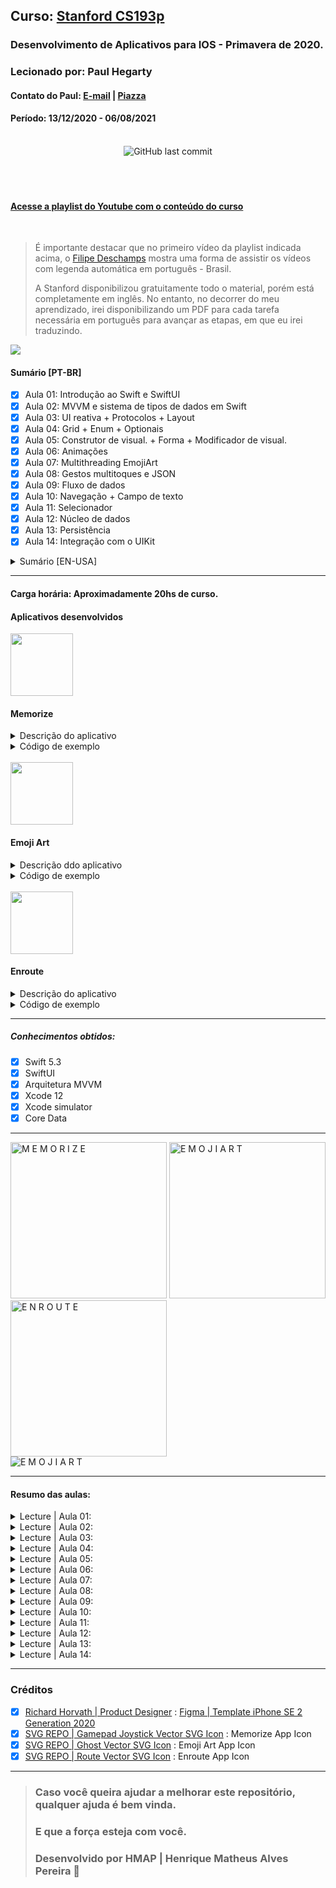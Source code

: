 ## Curso: [Stanford CS193p](https://cs193p.sites.stanford.edu)
### Desenvolvimento de Aplicativos para IOS - Primavera de 2020.
### Lecionado por: Paul Hegarty 
#### Contato do Paul: [E-mail](phegarty@stanford.edu) | [Piazza](https://piazza.com/professors/show/paul_hegarty)
#### Período: 13/12/2020  - 06/08/2021

<br>


<div align="center">
<img alt="GitHub last commit" src="https://img.shields.io/github/last-commit/henriquemap/Stanford-CS193p-first-project">
</div>

<br>

<div align="center">
<img alt="" src="https://img.shields.io/github/issues/HenriqueMAP/Stanford-CS193p-first-project">
<img alt="" src="https://img.shields.io/github/forks/HenriqueMAP/Stanford-CS193p-first-project">
<img alt="" src="https://img.shields.io/github/stars/HenriqueMAP/Stanford-CS193p-first-project">
<img alt="" src="https://img.shields.io/github/license/HenriqueMAP/Stanford-CS193p-first-project">
</div>

<br>

#### [Acesse a playlist do Youtube com o conteúdo do curso](https://www.youtube.com/playlist?list=PLMdYygf53DP46rneFgJ7Ab6fJPcMvr8gC)

<br>

> É importante destacar que no primeiro vídeo da playlist indicada acima, o [Filipe Deschamps](https://github.com/filipedeschamps) mostra uma forma de assistir os vídeos com legenda automática em português - Brasil. 
>
> A Stanford disponibilizou gratuitamente todo o material, porém está completamente em inglês. No entanto, no decorrer do meu aprendizado, irei disponibilizando um PDF para cada tarefa necessária em português para avançar as etapas, em que eu irei traduzindo.

<img width="auto" src="https://github.com/HenriqueMAP/Stanford-CS193p-first-project/blob/main/HMAP-CS193p-2020-Cover.png?raw=true"> 


#### Sumário [PT-BR]

- [x] Aula 01: Introdução ao Swift e SwiftUI
- [x] Aula 02: MVVM e sistema de tipos de dados em Swift
- [x] Aula 03: UI reativa + Protocolos + Layout
- [x] Aula 04: Grid + Enum + Optionais
- [x] Aula 05: Construtor de visual. + Forma + Modificador de visual.
- [x] Aula 06: Animações
- [x] Aula 07: Multithreading EmojiArt
- [x] Aula 08: Gestos multitoques e JSON
- [x] Aula 09: Fluxo de dados
- [x] Aula 10: Navegação + Campo de texto
- [x] Aula 11: Selecionador
- [x] Aula 12: Núcleo de dados
- [x] Aula 13: Persistência
- [x] Aula 14: Integração com o UIKit

<details>
  <summary>Sumário [EN-USA]</summary>
  
- [x] Lecture 01: Course Logistics and Introduction to SwiftUI
- [x] Lecture 02: MVVM and the Swift Type System
- [x] Lecture 03: Reactive UI + Protocols + Layout
- [x] Lecture 04: Grid + enum + Optionals
- [x] Lecture 05: ViewBuilder + Shape + ViewModifier
- [x] Lecture 06: Animation
- [x] Lecture 07: Multithreading EmojiArt
- [x] Lecture 08: Gestures JSON
- [x] Lecture 09: Data Flow
- [x] Lecture 10: Navigation + TextField
- [x] Lecture 11: Picker
- [x] Lecture 12: Core Data
- [x] Lecture 13: Persistence
- [x] Lecture 14: UIKit Integration
  
</details>

<hr>

#### Carga horária: Aproximadamente 20hs de curso.


#### Aplicativos desenvolvidos

<img width=100 src="https://github.com/HenriqueMAP/Stanford-CS193p-first-project/blob/main/iconsApp/JoyStickAppIconRounded.png?raw=true"> 


<h4><b>Memorize</b></h4>

<details>
  <summary>Descrição do aplicativo</summary>
  
> O aplicativo desenvolvido é um jogo da memória, utilizando emojis como sendo o conteúdo das cartas a serem combinadas. Após terminar de encontrar todas as combinações, o usuário deve pressionar o botão de **New Game** para o app realizar uma nova combinação. 
> 
> Neste app, também foram implementadas: animações, como por exemplo, de cartas sendo viradas ao serem tocadas; inicialização de um temporizador para combinação de duas cartas iguais; adequcão aos modos claro e escuro, que são nativos do sistema; E suporte a rotação de tela.
  
  <hr>
</details>

<details>
    <summary>Código de exemplo</summary>

> MemoryGame.swift

```swift

import Foundation

struct MemoryGame<CardContent> where CardContent: Equatable {
    private(set) var cards: Array<Card>
    private var indexOfTheOneAndOnlyFaceUpCard: Int? {
        get { cards.indices.filter { cards[$0].isFaceUp }.only}
        set {
            for index in cards.indices {
                    cards[index].isFaceUp = index == newValue
                }
            }
        }
    
    mutating func choose(card: Card) {
        print("card chosen: \(card)")
        if let chosenIndex = cards.firstIndex(matching: card), !cards[chosenIndex].isFaceUp, !cards[chosenIndex].isMatched {
            if let potentialMatchIndex = indexOfTheOneAndOnlyFaceUpCard {
                if cards[chosenIndex].content == cards[potentialMatchIndex].content {
                    cards[chosenIndex].isMatched = true
                    cards[potentialMatchIndex].isMatched = true
                }
                self.cards[chosenIndex].isFaceUp = true
            } else {
                indexOfTheOneAndOnlyFaceUpCard = chosenIndex
            }
        }
    }
    
    init(numberOfPairsOfCards: Int, cardContentFactory: (Int) -> CardContent) {
        cards = Array<Card>()
        for pairIndex in 0..<numberOfPairsOfCards {
            let content = cardContentFactory(pairIndex)
            cards.append(Card(content: content, id: pairIndex*2))
            cards.append(Card(content: content, id: pairIndex*2+1))
        }
        cards.shuffle()
    }

    struct Card: Identifiable {
        var isFaceUp: Bool = false {
            didSet {
                if isFaceUp {
                    startUsingBonusTime()
                } else {
                    stopUsingBonusTime()
                }
            }
        }
        var isMatched: Bool = false {
            didSet {
                stopUsingBonusTime()
            }
        }
        var content: CardContent
        var id: Int
    
        var bonusTimeLimit: TimeInterval = 6


        private var faceUpTime: TimeInterval {
            if let lastFaceUpDate = self.lastFaceUpDate {
                return pastFaceUpTime + Date().timeIntervalSince(lastFaceUpDate)
            } else {
                return pastFaceUpTime
            }
        }

        var lastFaceUpDate: Date?

        var pastFaceUpTime: TimeInterval = 0

        var bonusTimeRemaining: TimeInterval {
            max(0, bonusTimeLimit - faceUpTime)
        }

        var bonusRemaining: Double {
            (bonusTimeLimit > 0 && bonusTimeRemaining > 0) ? bonusTimeRemaining/bonusTimeLimit : 0
        }

        var hasEarnedBonus: Bool {
            isMatched && bonusTimeRemaining > 0
        }

        var isConsumingBonusTime: Bool {
            isFaceUp && !isMatched && bonusTimeRemaining > 0
        }

        private mutating func startUsingBonusTime() {
            if isConsumingBonusTime, lastFaceUpDate == nil {
                lastFaceUpDate = Date()
            }
        }

        private mutating func stopUsingBonusTime() {
            pastFaceUpTime = faceUpTime
            self.lastFaceUpDate = nil
        }
    }
}


```


</details>

<br>

<img width=100 src="https://github.com/HenriqueMAP/Stanford-CS193p-first-project/blob/main/iconsApp/GhostAppIconRounded.png?raw=true"> 


<h4><b>Emoji Art</b></h4>

<details>
  <summary>Descrição ddo aplicativo</summary>
  
> O aplicativo desenvolvido é destinado a criar imagens personalizadas com emojis. As imagens são obtidas a partir do link de endereço da imagem na internet. O usuário pode criar novas paletas de emojis ou editar as paletas já existentes. 
> 
> Neste app, também foram implementadas: edição do nome de cada seção de criação, exclusão de seção de criação, suporte ao iOS e iPadOS, suporte a gestos de pinça e zoom in / zoom out.
  
  <hr>

</details>


<details>
    <summary>Código de exemplo</summary>

> EmojiArt.swift

```swift

import Foundation

struct EmojiArt: Codable {
    var backgroundURL: URL?
    var emojis = [Emoji]()
    
    struct Emoji: Identifiable, Codable, Hashable {
        let text: String
        var x: Int
        var y: Int
        var size: Int
        let id: Int
        
        fileprivate init(text: String, x: Int, y: Int, size: Int, id: Int) {
            self.text = text
            self.x = x
            self.y = y
            self.size = size
            self.id = id
        }
    }
    
    var json: Data? {
        return try? JSONEncoder().encode(self)
    }
    
    init?(json: Data?) {
        if json != nil, let newEmojiArt = try? JSONDecoder().decode(EmojiArt.self, from: json!) {
            self = newEmojiArt
        } else {
            return nil
        }
    }
    
    init() { }
    
    private var uniqueEmojiId = 0
    
    mutating func addEmoji(_ text: String, x: Int, y: Int, size: Int) {
        uniqueEmojiId += 1
        emojis.append(Emoji(text: text, x: x, y: y, size: size, id: uniqueEmojiId))
    }
}

```

</details>

<br>

<img width=100 src="https://github.com/HenriqueMAP/Stanford-CS193p-first-project/blob/main/iconsApp/MapAppIconRounded.png?raw=true"> 


<h4><b>Enroute</b></h4>


<details>
  <summary>Descrição do aplicativo</summary>
  
> O aplicativo desenvolvido é um agregador de voos para cidades diferentes de países diferentes. As informações de voo são obtidas em tempo real a partir do consumo de uma API.
> 
> Neste app, também foram implementadas: filtro de voos contendo opções de busca por aeroportos, cidades de origem e destino e etc.

</details>


<details>
    <summary>Código de exemplo</summary>

> EnroutApp.swift


```swift

import SwiftUI

@main
struct EnrouteApp: App {
    let persistenceController = PersistenceController.shared
    let defaultAirport: Airport
    
    init() {
        defaultAirport = Airport.withICAO("KSFO", context: PersistenceController.shared.container.viewContext)
        defaultAirport.fetchIncomingFlights()
    }

    var body: some Scene {
        WindowGroup {
            FlightsEnrouteView(flightSearch: FlightSearch(destination: defaultAirport))
                .environment(\.managedObjectContext, persistenceController.container.viewContext)
        }
    }
}

````

</details>


<hr>

##### Conhecimentos obtidos:
- [x] Swift 5.3
- [x] SwiftUI
- [x] Arquitetura MVVM
- [x] Xcode 12
- [x] Xcode simulator
- [x] Core Data

<hr>

<div>
  <img alt="M E M O R I Z E" width="250" src="https://github.com/HenriqueMAP/Stanford-CS193p-first-project/blob/main/gifsApp/Memorize.gif?raw=true">
  <img alt="E M O J I A R T" width="250" src="https://github.com/HenriqueMAP/Stanford-CS193p-first-project/blob/main/gifsApp/EmojiArt.gif?raw=true">
  <img alt="E N R O U T E" width="250" src="https://github.com/HenriqueMAP/Stanford-CS193p-first-project/blob/main/gifsApp/Enroute.gif?raw=true">
</div>

<img alt="E M O J I A R T" width="auto" src="https://github.com/HenriqueMAP/Stanford-CS193p-first-project/blob/main/gifsApp/EmojiArt-iPadOS.gif?raw=true">

<hr>

#### Resumo das aulas:

<details>
  <summary>Lecture | Aula 01:</summary>
A primeira das palestras ministradas a alunos da Universidade de Stanford que fizeram CS193p, Desenvolvimento de aplicativos para iOS usando SwiftUI, durante o trimestre da primavera de 2020.

Paul Hegarty cobre a logística do curso e, em seguida, mergulha direto na criação de um aplicativo iOS (um jogo de correspondência de cartas chamado Memorize). O ambiente de desenvolvimento Xcode é usado para demonstrar os fundamentos da interface declarativa do SwiftUI para compor interfaces de usuário.

Observe que este não é um curso online ativo. É um lançamento de vídeos de palestras que já foram dados aos alunos de Stanford como parte de seu currículo normal.
  <hr>
</details>

<details>
  <summary>Lecture | Aula 02:</summary>
A série de aulas em vídeo ministradas aos alunos da Universidade de Stanford na primavera de 2020 continua com uma visão geral conceitual do paradigma arquitetônico subjacente ao desenvolvimento de aplicativos para iOS: MVVM. Além disso, um conceito-chave na linguagem de programação Swift, seu sistema de tipos, é explicado. A demonstração Memorize continua, incorporando MVVM.

É impossível desenvolver aplicativos para iOS usando SwiftUI sem usar a arquitetura MVVM para organizar seu código. Esta palestra explica o que é isso e, em seguida, demonstra como funciona em nosso aplicativo de demonstração. O desenvolvimento do SwiftUI acontece inteiramente na linguagem de programação Swift. O Swift é único em seu suporte à maioria dos recursos de linguagem modernos, incluindo programação orientada a objetos e programação funcional. 
  
Uma vez que a programação funcional é nova para a maioria dos alunos de Stanford, esta palestra inicia o processo de explicar como funciona, cobrindo os fundamentos do sistema de tipos do Swift, incluindo estruturas e classes, genéricos e funções como tipos. A demonstração então passa para o próximo nível usando a arquitetura MVVM (incluindo a criação de um Model, um ViewModel, expressando a intenção do usuário a partir da View) e utilizando recursos do Swift como genéricos e funções como tipos. Após esta aula, os alunos assumem o desenvolvimento do Memorize para sua primeira tarefa.

Os materiais arquivados do curso (tarefas de casa e slides de aula) estão disponíveis em https://cs193p.stanford.edu.
  <hr>
</details>

<details>
  <summary>Lecture | Aula 03:</summary>
A terceira das palestras ministradas aos alunos de Stanford no trimestre da primavera de 2020 demonstra os mecanismos que suportam o paradigma de IU reativo do SwiftUI, aprimorando o Memorize para virar os cartões quando eles são tocados. Os protocolos, um recurso importante da linguagem Swift, são abordados em detalhes, assim como algumas APIs para o layout de visualizações, incluindo as “Pilhas”, modificadores de visualização e GeometryReader.

Um princípio fundamental do MVVM no SwiftUI é a abordagem reativa e declarativa para construir UIs. A visão de nosso MVVM está sempre refletindo automaticamente o estado em nosso modelo, criando uma única fonte de "verdade" para o coração da lógica e do armazenamento do aplicativo. Somado a isso, formalizamos o conceito de capturar a "intenção" do usuário de fazer algo e usar isso para alterar o modelo de forma adequada. Voltando à nossa demonstração, aplicamos isso ao nosso aplicativo Memorize usando @ObservedObject e @Published para fazer com que os gestos de toque façam os cartões virar. 
  
Depois disso, voltamos a explorar um tópico muito importante de programação orientada a protocolo / funcional: protocolos. Finalmente, examinamos muitas das maneiras pelas quais podemos definir os elementos gráficos de nossa IU na tela, de HStack, VStack e ZStack, alinhamento e espaçamento, e GeometryReader, um mecanismo para ajustar nossa aparência ao espaço alocado para nós no UI.
  <hr>
</details>

<details>
  <summary>Lecture | Aula 04:</summary>
A quarta aula em vídeo dada aos alunos de Stanford no trimestre da primavera de 2020 continua a demonstração Memorize, aprimorando significativamente o arranjo dos cartões, criando nosso próprio container View chamado Grid (que também envolve vários conceitos básicos de programação funcional). Dois recursos mais importantes da linguagem Swift são discutidos (enum e opcionais). E finalmente conseguimos Memorize jogar o próprio jogo de correspondência de cartas (com destaque para os opcionais em nossa implementação).

A pesquisa do sistema de tipo Swift é concluída com uma discussão sobre enum, uma estrutura de dados com mais funcionalidade incorporada do que os alunos estão acostumados em outras linguagens. Embora as tarefas de leitura neste curso sejam a principal forma de os alunos aprenderem a linguagem Swift, ocasionalmente uma característica muito importante da linguagem é destacada na aula, como nesta aula, onde os opcionais são explicados em detalhes e, em seguida, amplamente demonstrados à medida que os usamos proeminentemente em nossa implementação da lógica completa do jogo para Memorizar em nosso modelo.
  <hr>
</details>

<details>
  <summary>Lecture | Aula 05:</summary>
A quinta palestra iOS dada em Stanford durante o trimestre da primavera de 2020 expandiu a cobertura de tópicos relacionados ao desenho na tela, incluindo a construção @ViewBuilder para expressar uma lista condicional de Views, o protocolo Shape para desenho personalizado e ViewModifier, um mecanismo para fazer modificações incrementais para Visualizações.

Esta palestra começa com um aparte sobre controle de acesso (marcação de APIs para que sejam reveladas ao “público” certo dentro de um aplicativo) que é então aplicado em todo o Memorize. Depois que o protocolo de forma é discutido, uma “forma de torta” é adicionada ao plano de fundo dos cartões Memorizar na demonstração em preparação para a animação de um cronômetro de contagem regressiva para pontuação. Um ViewModifier personalizado também é adicionado ao Memorize para "cardificar" qualquer visualização (ou seja, fazer a visualização parecer estar em um cartão com frente e verso).
  <hr>
</details>

<details>
  <summary>Lecture | Aula 06:</summary>
Animação foi o tema da aula 6 do curso de desenvolvimento de aplicativos iOS da Stanford Spring 2020. Depois de abordar alguns tópicos auxiliares, como estado efêmero local em Views (@State) e observadores de propriedade, a palestra se aprofunda em animação, incluindo animações implícitas vs. explícitas, transições, animações de forma, ViewModifiers animados e muito mais. Esses conceitos são então instalados na demonstração Memorize, animando a virada de cartas, criando um novo jogo e dando pontos de bônus para partidas rápidas.

No SwiftUI, qualquer alteração em ViewModifiers ou Shapes pode ser animada. As visualizações podem animar mudanças implícita (usando a declaração de animação) ou explicitamente (envolvendo uma chamada de função withAnimation em torno do código que pode causar mudanças, principalmente funções Intent no ViewModel) e podem controlar a duração e a "curva" da animação. A “chegada e partida” de Views na tela também pode ser animada usando a declaração de transição (que declara quais ViewModifiers usar para desenhar Views antes / depois de chegar / sair da tela). No Memorize, o Cardify ViewModifier e o Pie Shape são ambos feitos Animatable e a animação é aplicada por toda parte.
  <hr>
</details>

<details>
  <summary>Lecture | Aula 07:</summary>
A aula 7 do curso de desenvolvimento iOS de Stanford da primavera de 2020 começa com uma discussão conceitual de multithreading e, em seguida, inicia em uma demonstração completamente nova, EmojiArt, revisando MVVM e usando SwiftUI API como ScrollView, UIImage, Drag and Drop e background / overlay para criar uma ferramenta de “artista de emoji”. A demonstração volta ao multithreading, mostrando como usar essa tecnologia para evitar que o download de uma imagem da Internet bloqueie a capacidade de resposta do aplicativo.
  <hr>
</details>

<details>
  <summary>Lecture | Aula 08:</summary>
A aula 8 do curso de desenvolvimento iOS de Stanford na primavera de 2020 cobre alguns tópicos de persistência (API UserDefaults e codificação / decodificação JSON) e os fundamentos conceituais da manipulação de gestos multitoque. Começamos a adicionar esses recursos ao EmojiArt tornando seu modelo conversível de / para JSON (usando o protocolo Codable) e, em seguida, armazenando-o (por enquanto) em um veículo de armazenamento leve. Depois disso, os gestos de pinçar e arrastar são adicionados ao EmojiArt para permitir ao usuário aumentar e diminuir o zoom e deslocar o documento.
  <hr>
</details>

<details>
  <summary>Lecture | Aula 09:</summary>
Aula 9 do curso de desenvolvimento iOS de Stanford da primavera de 2020 cobre os fundamentos do fluxo de dados, incluindo editores e vinculações. Esses mecanismos permitem referências formalizadas à “verdade” dos dados, em vez de exigir que sejam replicados, o que pode estar sujeito a erros. Uma explicação básica dos wrappers de propriedades ajuda a esclarecer sobre o que são @ObservedObject, @EnvironmentObject, @Published, @State, @Binding, etc. 
  
A demonstração mostra a publicação da chegada da imagem de plano de fundo para nosso documento EmojiArt, bem como o salvamento automático do documento quando as alterações são notadas (ou seja, publicadas). Por fim, nossa interface do usuário foi aprimorada para nos permitir escolher entre várias paletas de emoji, nas quais um Binding é usado para vincular nosso novo seletor de paletas à interface do EmojiArt principal.
  <hr>
</details>

<details>
  <summary>Lecture | Aula 10:</summary>
A décima palestra do curso CS193p da Primavera 2020 de Stanford é uma demonstração imersiva que ilustra uma miríade de recursos SwiftUI, incluindo TextFields, Formulários, NavigationViews, Listas, planilhas, popovers, Alertas, modo de edição e muito mais. Em particular, começamos adicionando um popover com um Form ao nosso documento EmojiArt que permite editar a paleta de emoji. O Grid do Memorize é trazido e renovado usando a funcionalidade genérica avançada para exibir o emoji no editor de paleta. 
  
Em seguida, abordamos como adicionar vários MVVM ViewModels a um único aplicativo iOS e navegar entre essas visualizações usando NavigationViews e NavigationLinks. Isso permite a adição de um armazenamento EmojiArtDocument que permite aos usuários manter o controle de vários EmojiArtDocuments. Concluímos corrigindo alguns bugs e adicionando a funcionalidade de edição e exclusão ao armazenamento EmojiArtDocument.
  <hr>
</details>

<details>
  <summary>Lecture | Aula 11:</summary>
A 11ª aula da versão Primavera 2020 de Stanford de seu curso de desenvolvimento para iOS é a primeira da série final de quatro aulas, todas apresentando tópicos destinados a ajudar os alunos em seus projetos finais. O selecionador, um elemento da IU para escolher em uma lista de itens, é o tópico principal aqui, mas uma base de código de demonstração, Enroute, é apresentada ao longo do caminho em preparação para a próxima aula. 
  
O Enroute é um aplicativo simples que extrai informações da Internet usando uma API REST no formato JSON (embora esse não seja o tópico principal desta palestra). Esta demonstração inclui uma revisão da apresentação de uma IU por meio de uma folha modal usando NavigationView, Form, Toggle, etc.
  <hr>
</details>

<details>
  <summary>Lecture | Aula 12:</summary>
Na segunda da série final de quatro palestras destinadas a ajudar os alunos no curso de desenvolvimento de iOS de Stanford da Primavera de 2020 com seus projetos finais, um poderoso banco de dados orientado a objetos, Core Data, é usado para aprimorar o aplicativo Enroute apresentado anteriormente. Até o momento no curso, o único local de armazenamento era UserDefaults, que era usado principalmente para oferecer suporte a demonstrações de outros recursos e não é realmente apropriado para armazenar os dados reais que um aplicativo coleta ou gera. Esta aula e a próxima cobrem algumas opções melhores de armazenamento. Core Data é provavelmente o mecanismo de armazenamento de dados local mais comumente usado no iOS e tem uma integração elegante com o SwiftUI.

Aula 12 do curso de Desenvolvimento de iOS de Stanford das capas da primavera de 2020.
  <hr>
</details>

<details>
  <summary>Lecture | Aula 13:</summary>
A penúltima palestra do curso de desenvolvimento de iOS da Primavera de 2020 de Stanford cobre mais maneiras de armazenar dados, incluindo no iCloud via CloudKit e no próprio sistema de arquivos do dispositivo iOS. CloudKit é um mecanismo para armazenar os dados do usuário na nuvem para que apareçam em todos os seus dispositivos. Os tipos de dados relevantes são discutidos, bem como os fundamentos de sua API para criar registros, consultá-los e interagir com eles em seu código. Embora não tenha havido tempo para fazer uma demonstração do CloudKit neste trimestre, fazemos uma demonstração do acesso ao sistema de arquivos nesta aula, aprimorando o EmojiArt para armazenar seus documentos lá.
  <hr>
</details>

<details>
  <summary>Lecture | Aula 14:</summary>
Na palestra final do curso de desenvolvimento iOS de Stanford da primavera de 2020, discutimos e demonstramos a integração com a geração anterior do ambiente de desenvolvimento iOS, UIKit. Há muito código UIKit por aí no mundo e ser capaz de começar a usar o SwiftUI enquanto ainda se integra a esse código é crucial. Além disso, existem algumas APIs UIKit que suportam funcionalidades (ainda) que não estão no SwiftUI. 
  
Depois de uma explicação muito básica de como o UIKit faz algumas coisas que são diferentes do SwiftUI (especialmente a delegação), a API em SwiftUI para integrar o código do UIKit é explicada. Duas de nossas demonstrações existentes são então aprimoradas usando este mecanismo: um mapa é adicionado ao Enroute para mostrar e escolher o aeroporto de destino e o EmojiArt oferece suporte ao uso da câmera do dispositivo para tirar uma foto e usar como imagem de fundo.
</details>

---

### Créditos

- [x] [Richard Horvath | Product Designer](https://orwhat.cc) : [Figma | Template iPhone SE 2 Generation 2020](https://www.figma.com/community/file/882254519102673494/Flat-iPhone-SE%2C-7%2C-8%2C-X%2C-11%2C-12-Pro-Mockup)
- [x] [SVG REPO | Gamepad Joystick Vector SVG Icon](https://www.svgrepo.com/svg/275640/gamepad-joystick) : Memorize App Icon
- [x] [SVG REPO | Ghost Vector SVG Icon](https://www.svgrepo.com/svg/312257/ghost) : Emoji Art App Icon
- [x] [SVG REPO | Route Vector SVG Icon](https://www.svgrepo.com/svg/19537/route) : Enroute App Icon

---

> ### Caso você queira ajudar a melhorar este repositório, qualquer ajuda é bem vinda.
> 
> ### **E que a força esteja com você.**
> 
> ### Desenvolvido por **HMAP | Henrique Matheus Alves Pereira** 🦁

